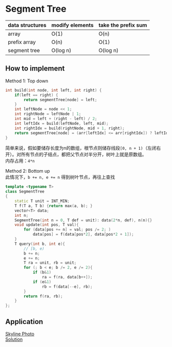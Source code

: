 # Segment Tree

| data structures | modify elements | take the prefix sum |
|-----------------|-----------------|---------------------|
| array |  O(1) | O(n) |
| prefix array |    O(n)   |   O(1) |
| segment tree | O(log n) |    O(log n) |

## How to implement 
Method 1: Top down 
```c++
int build(int node, int left, int right) {
    if(left == right) {
        return segmentTree[node] = left;
    }
    int leftNode = node << 1;
    int rightNode = leftNode | 1;
    int mid = left + (right - left) / 2;
    int leftIdx = build(leftNode, left, mid);
    int rightIdx = build(rightNode, mid + 1, right);
    return segmentTree[node] = (arr[leftIdx] <= arr[rightIdx]) ? leftIdx : rightIdx;
}
```
简单来说，假如要储存长度为n的数组，根节点则储存线段`[0, n + 1)`（左闭右开）。对所有节点的子结点，都把父节点对半分开，树叶上就是原数组。    
内存占用：`4*n`     

Method 2: Bottom up    
此情况下，`b += n, e += n` 得到树叶节点，再往上查找     

```c++
template <typename T>
class SegmentTree
{
	static T unit = INT_MIN; 
	T f(T a, T b) {return max(a, b); }
	vector<T> data;
	int n; 
	SegmentTree(int n = 0, T def = unit): data(2*n, def), n(n){}
	void update(int pos, T val){
		for (data[pos += n] = val; pos /= 2; )
			data[pos] = f(data[pos*2], data[pos*2 + 1]); 
	}
	T query(int b, int e){
		// [b, e)
		b += n; 
		e += n; 
		T ra = unit, rb = unit; 
		for (; b < e; b /= 2, e /= 2){
			if (b&1)
				ra = f(ra, data[b++]); 
			if (e&1)
				rb = f(data[--e], rb); 
		}
		return f(ra, rb); 
	}
};
```

## Application 

[Skyline Photo](https://codeforces.com/problemset/problem/1482/E)     
[Solution](../../previous_contest/CF/round709_E.cpp)